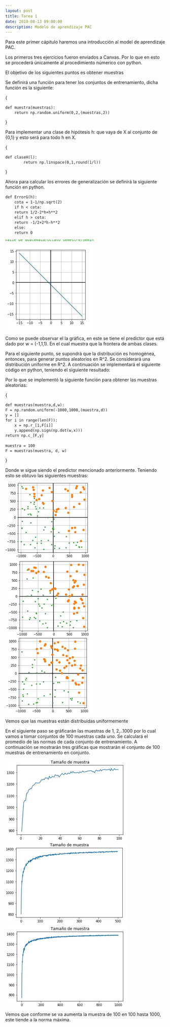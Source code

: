 ```yaml
---
layout: post
title: Tarea 1
date: 2019-08-13 09:00:00
description: Modelo de aprendizaje PAC
---
```

Para este primer cápitulo haremos una introducción al model de aprendizaje PAC.

Los primeros tres ejercicios fueron enviados a Canvas. Por lo que en esto se procederá únicamente al procedimiento númerico con python.

El objetivo de los siguientes puntos es obtener muestras

Se definirá una función para tener los conjuntos de entrenamiento, dicha función es la siguiente:

{

	def muestra(muestras):
   		return np.random.uniform(0,2,(muestras,2))
}

Para implementar una clase de hipótesis h: que vaya de X al conjunto de {0,1} y esto será para todo h en X.

{

	def claseH(l):
    		return np.linspace(0,1,round(1/l))
	
}

Ahora para calcular los errores de generalización se definirá la siguiente función en python.


	def ErrorG(h):
	    cota = 1-1/np.sqrt(2)
	    if h < cota:
		return 1/2-2*h+h**2
	    elif h > cota:
		return -1/2+2*h-h**2
	    else:
		return 0



<div class="img_row">
	<img class="col one" src="/img/predictor.jpg">
</div>

Como se puede observar el la gráfica, en este se tiene el predictor que está dado por w = (-1,1,1). En el cual muestra que la frontera de ambas clases.

Para el siguiente punto, se supondrá que la distribución es homogénea, entonces, para generar puntos aleatorios en R^2. Se considerará una distribución uniforme en R^2. A continuación se implementará el siguiente código en python, teniendo el siguiente resultado: 

Por lo que se implementó la siguiente función para obtener las muestras aleatorias:

{

    def muestras(muestra,d,w):
    F = np.random.uniform(-1000,1000,(muestra,d))
    y = []
    for i in range(len(F)):
        x = np.r_[1,F[i]]
        y.append(np.sign(np.dot(w,x)))
    return np.c_[F,y]
    
    muestra = 100
    F = muestras(muestra, d, w)
}

Donde w sigue siendo el predictor mencionado anteriormente. Teniendo esto se obtuvo las siguientes muestras:

<div class="img_row">
	<img class="col one" src="/img/muestra1.jpg">
	<img class="col one" src="/img/muestra2.jpg">
	<img class="col one" src="/img/muestra3.jpg">
</div>

Vemos que las muestras están distribuidas uniformemente

En el siguiente paso se gráficarán las muestras de 1, 2,..1000 por lo cual vamos a tomar conjuntos de 100 muestras cada uno. Se calculará el promedio de las normas de cada conjunto de entrenamiento. A continuación se mostrarán tres gráficas que mostrarán el conjunto de 100 muestras de entrenamiento en conjunto. 

<div class="img_row">
	<img class="col one" src="/img/conjunto1.jpg">
	<img class="col one" src="/img/conjunto2.jpg">
	<img class="col one" src="/img/conjunto3.jpg">
</div>


Vemos que conforme se va aumenta la muestra de 100 en 100 hasta 1000, este tiende a la norma máxima.
